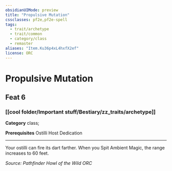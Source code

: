 ```yaml
---
obsidianUIMode: preview
title: "Propulsive Mutation"
cssclasses: pf2e,pf2e-spell
tags:
  - trait/archetype
  - trait/common
  - category/class
  - remaster
aliases: "Item.Ku36p4xL4hxfX2ef"
license: ORC
---
```

# Propulsive Mutation
## Feat 6
### [[cool folder/Important stuff/Bestiary/zz_traits/archetype]]

**Category** class; 



**Prerequisites** Ostilli Host Dedication
* * *
Your ostilli can fire its dart farther. When you Spit Ambient Magic, the range increases to 60 feet.

*Source: Pathfinder Howl of the Wild*
*ORC*